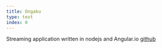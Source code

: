 ```yaml
---
title: Ongaku
type: text
index: 0
---
```


Streaming application written in nodejs and Angular.io
[github](https://github.com/svandecappelle/ongaku-angular)
